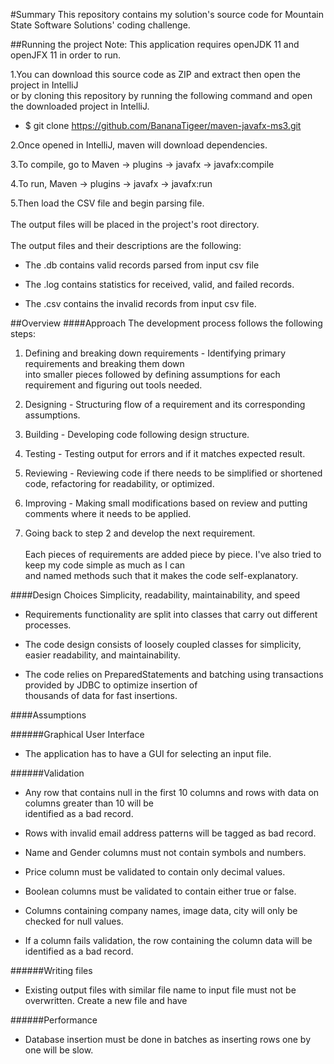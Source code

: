 #Summary
This repository contains my solution's source code for Mountain State Software Solutions' coding challenge.

##Running the project
Note: This application requires openJDK 11 and openJFX 11 in order to run.

1.You can download this source code as ZIP and extract then open the project in IntelliJ <br/> or
by cloning this repository by running the following command and open the downloaded project in IntelliJ.

* $ git clone https://github.com/BananaTigeer/maven-javafx-ms3.git


2.Once opened in IntelliJ, maven will download dependencies.


3.To compile, go to Maven -> plugins -> javafx -> javafx:compile


4.To run, Maven -> plugins -> javafx -> javafx:run 

5.Then load the CSV file and begin parsing file.
\
\
The output files will be placed in the project's root directory.
\
\
The output files and their descriptions are the following:

* The <input-filename>.db contains valid records parsed from input csv file

* The <input-filename>.log contains statistics for received, valid, and failed records.

* The <input-filename>.csv contains the invalid records from input csv file.


##Overview
####Approach
The development process follows the following steps:<br/>
1. Defining and breaking down requirements - Identifying primary requirements and breaking them down <br/> 
into smaller pieces followed by defining assumptions for each requirement and figuring out tools needed.<br/> 
                    
2. Designing - Structuring flow of a requirement and its corresponding assumptions.
3. Building - Developing code following design structure.
4. Testing - Testing output for errors and if it matches expected result.
5. Reviewing - Reviewing code if there needs to be simplified or shortened code, refactoring for readability, or optimized.
6. Improving - Making small modifications based on review and putting comments where it needs to be applied.
7. Going back to step 2 and develop the next requirement.
\
\
Each pieces of requirements are added piece by piece. I've also tried to keep my code simple as much as I can <br/> 
and named methods such that it makes the code self-explanatory.

####Design Choices
Simplicity, readability, maintainability, and speed<br/>
* Requirements functionality are split into classes that carry out different processes.

* The code design consists of loosely coupled classes for simplicity, easier readability, and maintainability.

* The code relies on PreparedStatements and batching using transactions provided by JDBC to optimize insertion of  <br/> 
thousands of data for fast insertions.

####Assumptions

######Graphical User Interface
* The application has to have a GUI for selecting an input file. 

######Validation
* Any row that contains null in the first 10 columns and rows with data on columns greater than 10 will be <br/>
identified as a bad record.

* Rows with invalid email address patterns will be tagged as bad record.

* Name and Gender columns must not contain symbols and numbers.

* Price column must be validated to contain only decimal values.

* Boolean columns must be validated to contain either true or false.

* Columns containing company names, image data, city will only be checked for null values.

* If a column fails validation, the row containing the column data will be identified as a bad record.

######Writing files
* Existing output files with similar file name to input file must not be overwritten. Create a new file and have <br/>


######Performance
* Database insertion must be done in batches as inserting rows one by one will be slow.






